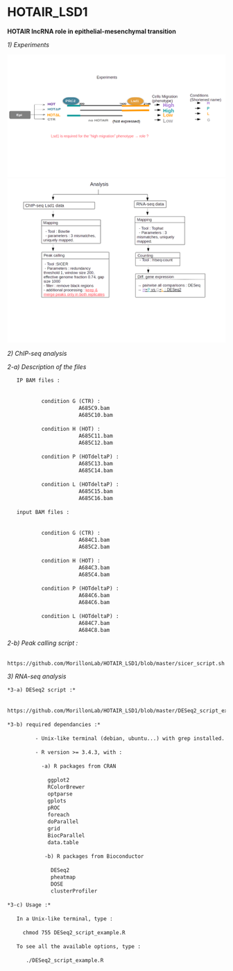 # HOTAIR_LSD1

**HOTAIR lncRNA role in epithelial-mesenchymal transition**

*1) Experiments*

 ![](https://github.com/MorillonLab/HOTAIR_LSD1/blob/master/images_HOTAIR_LSD1/HOTAIR_LSD1_experiment.png)
 ![](https://github.com/MorillonLab/HOTAIR_LSD1/blob/master/images_HOTAIR_LSD1/analysis.png)

 *2) ChIP-seq analysis*

   *2-a) Description of the files*
 
       IP BAM files :


               condition G (CTR) :
                           A685C9.bam
                           A685C10.bam

               condition H (HOT) :             
                           A685C11.bam
                           A685C12.bam  

               condition P (HOTdeltaP) :            
                           A685C13.bam
                           A685C14.bam

               condition L (HOTdeltaP) :           
                           A685C15.bam
                           A685C16.bam

       input BAM files :


               condition G (CTR) :
                           A684C1.bam
                           A685C2.bam

               condition H (HOT) :             
                           A684C3.bam
                           A685C4.bam  

               condition P (HOTdeltaP) :            
                           A684C6.bam
                           A684C6.bam

               condition L (HOTdeltaP) :           
                           A684C7.bam
                           A684C8.bam



   *2-b) Peak calling script :*

      https://github.com/MorillonLab/HOTAIR_LSD1/blob/master/sicer_script.sh

*3) RNA-seq analysis*

    *3-a) DESeq2 script :*
    
      https://github.com/MorillonLab/HOTAIR_LSD1/blob/master/DESeq2_script_example.R
  
    *3-b) required dependancies :*
    
             - Unix-like terminal (debian, ubuntu...) with grep installed.

             - R version >= 3.4.3, with :

               -a) R packages from CRAN

                 ggplot2
                 RColorBrewer
                 optparse
                 gplots
                 pROC
                 foreach
                 doParallel	
                 grid	
                 BiocParallel
                 data.table

                -b) R packages from Bioconductor

                  DESeq2
                  pheatmap
                  DOSE
                  clusterProfiler
                  
    *3-c) Usage :*
     
       In a Unix-like terminal, type :
     
         chmod 755 DESeq2_script_example.R
     
       To see all the available options, type :
     
          ./DESeq2_script_example.R
     
     
     
